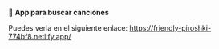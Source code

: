 🚀 **App para buscar canciones**

Puedes verla en el siguiente enlace: https://friendly-piroshki-774bf8.netlify.app/
